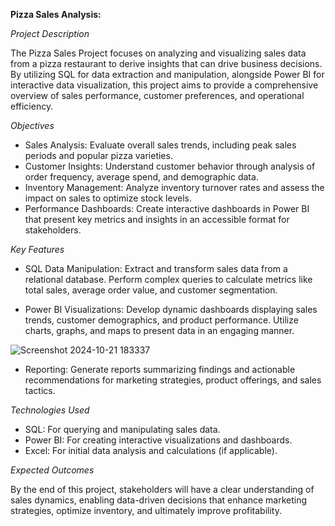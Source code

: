 **Pizza Sales Analysis:**

*Project Description*


The Pizza Sales Project focuses on analyzing and visualizing sales data from a pizza restaurant to derive insights that can drive business decisions. By utilizing SQL for data extraction and manipulation, alongside Power BI for interactive data visualization, this project aims to provide a comprehensive overview of sales performance, customer preferences, and operational efficiency.


*Objectives*

- Sales Analysis: Evaluate overall sales trends, including peak sales periods and popular pizza varieties.
- Customer Insights: Understand customer behavior through analysis of order frequency, average spend, and demographic data.
- Inventory Management: Analyze inventory turnover rates and assess the impact on sales to optimize stock levels.
- Performance Dashboards: Create interactive dashboards in Power BI that present key metrics and insights in an accessible format for stakeholders.


*Key Features*

- SQL Data Manipulation:
Extract and transform sales data from a relational database.
Perform complex queries to calculate metrics like total sales, average order value, and customer segmentation.

- Power BI Visualizations:
Develop dynamic dashboards displaying sales trends, customer demographics, and product performance.
Utilize charts, graphs, and maps to present data in an engaging manner.

![Screenshot 2024-10-21 183337](https://github.com/user-attachments/assets/3326f02f-f4a1-44c5-ae6f-72b7d66c1711)

- Reporting:
Generate reports summarizing findings and actionable recommendations for marketing strategies, product offerings, and sales tactics.


*Technologies Used*

- SQL: For querying and manipulating sales data.
- Power BI: For creating interactive visualizations and dashboards.
- Excel: For initial data analysis and calculations (if applicable).


*Expected Outcomes*

By the end of this project, stakeholders will have a clear understanding of sales dynamics, enabling data-driven decisions that enhance marketing strategies, optimize inventory, and ultimately improve profitability.








